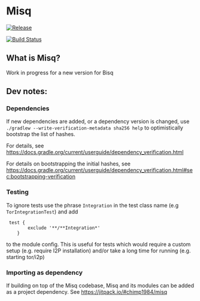 # Misq

[![Release](https://jitpack.io/v/chimp1984/misq.svg)](https://jitpack.io/#chimp1984/misq)

[![Build Status](https://travis-ci.org/github/chimp1984/misq.svg?branch=master)](https://travis-ci.org/github/chimp1984/misq)


## What is Misq?

Work in progress for a new version for Bisq


## Dev notes:

### Dependencies
If new dependencies are added, or a dependency version is changed, use `./gradlew --write-verification-metadata sha256 help` to optimistically bootstrap the list of hashes.

For details, see https://docs.gradle.org/current/userguide/dependency_verification.html

For details on bootstrapping the initial hashes, see https://docs.gradle.org/current/userguide/dependency_verification.html#sec:bootstrapping-verification

### Testing
To ignore tests use the phrase `Integration` in the test class name (e.g `TorIntegrationTest`) and add
```
 test {
        exclude '**/**Integration*'
    }
```
to the module config. This is useful for tests which would require a custom setup (e.g. require I2P installation) and/or take a long time for running (e.g. starting tor/i2p)

### Importing as dependency
If building on top of the Misq codebase, Misq and its modules can be added as a project dependency. See https://jitpack.io/#chimp1984/misq
